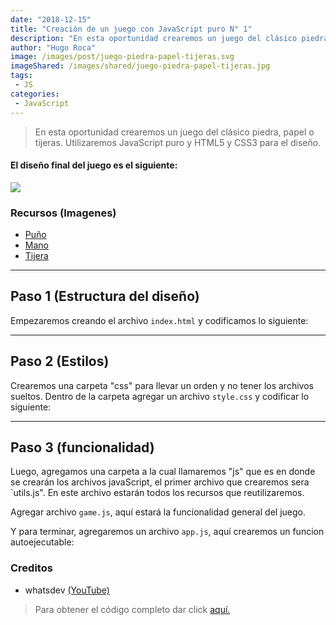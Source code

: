 ```yaml
---
date: "2018-12-15"
title: "Creación de un juego con JavaScript puro N° 1"
description: "En esta oportunidad crearemos un juego del clásico piedra, papel o tijeras. Utilizaremos JavaScript puro y HTML5 y CSS3 para el diseño."
author: "Hugo Roca"
image: /images/post/juego-piedra-papel-tijeras.svg
imageShared: /images/shared/juego-piedra-papel-tijeras.jpg
tags:
 - JS
categories:
 - JavaScript
---
```

> En esta oportunidad crearemos un juego del clásico piedra, papel o tijeras. Utilizaremos JavaScript puro y HTML5 y CSS3 para el diseño.

#### El diseño final del juego es el siguiente:
![](https://i.ibb.co/306TGPz/Captura.png)

### Recursos (Imagenes)
- [Puño](https://www.significadoemojis.es/img/emojis-es/puno-alto-whatsapp-270A.png)
- [Mano](https://www.significadoemojis.es/img/emojis-es/mano-levantada-whatsapp-270B.png)
- [Tijera](https://www.significadoemojis.es/img/emojis-es/mano-victoria-whatsapp-270C.png)

----

## Paso 1 (Estructura del diseño)
Empezaremos creando el archivo `index.html` y codificamos lo siguiente:
<script src="https://gist.github.com/HugoRoca/fe41000f0b4c632a504660fb8c026be7.js"></script>

----
## Paso 2 (Estilos)
Crearemos una carpeta "css" para llevar un orden y no tener los archivos sueltos. Dentro de la carpeta agregar un archivo `style.css` y codificar lo siguiente:
<script src="https://gist.github.com/HugoRoca/e6a806ce99d15889c20ac9f5919876f5.js"></script>

----
## Paso 3 (funcionalidad)
Luego, agregamos una carpeta a la cual llamaremos "js" que es en donde se crearán los archivos javaScript, el primer archivo que crearemos sera `utils.js". En este archivo estarán todos los recursos que reutilizaremos.
<script src="https://gist.github.com/HugoRoca/fb8f1ebf90cc501fe9ffaf3bcae97086.js"></script>

Agregar archivo `game.js`, aquí estará la funcionalidad general del juego.
<script src="https://gist.github.com/HugoRoca/0b59031305017d28929096716b66e95f.js"></script>

Y para terminar, agregaremos un archivo `app.js`, aquí crearemos un funcion autoejecutable:
<script src="https://gist.github.com/HugoRoca/400e23f5de176ef6099794d884eb0601.js"></script>

### Creditos 
- whatsdev [(YouTube)](https://www.youtube.com/channel/UC0tRdbXVDbhaRvZPKsRgmxg)

> Para obtener el código completo dar click [aquí.](https://github.com/PORTAFOLIO-PROYECTOS/JAVASCRIPT-GAME-ROCK-PAPER-SCISSORS/archive/master.zip)